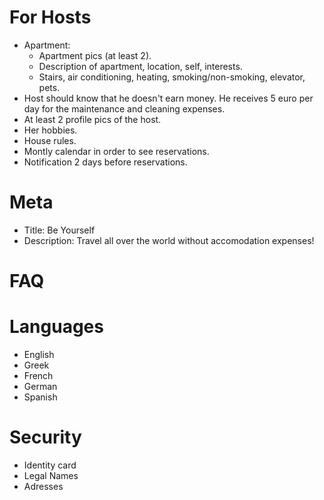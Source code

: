# For Hosts
* Apartment:
  * Apartment pics (at least 2).
  * Description of apartment, location, self, interests.
  * Stairs, air conditioning, heating, smoking/non-smoking, elevator, pets.
* Host should know that he doesn't earn money. He receives 5 euro per day for the maintenance and cleaning expenses.
* At least 2 profile pics of the host.
* Her hobbies.
* House rules.
* Montly calendar in order to see reservations.
* Notification 2 days before reservations.

# Meta
* Title: Be Yourself
* Description: Travel all over the world without accomodation expenses!

# FAQ

# Languages
* English
* Greek
* French
* German
* Spanish

# Security
* Identity card
* Legal Names
* Adresses
